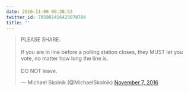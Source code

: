 ```yaml
---
date: 2016-11-08 08:28:52
twitter_id: 795981416425078784
title: ''
---
```


<blockquote class="twitter-tweet"><p lang="en" dir="ltr">PLEASE SHARE.<br><br>If you are in line before a polling station closes, they MUST let you vote, no matter how long the line is. <br><br>DO NOT leave.</p>&mdash; Michael Skolnik (@MichaelSkolnik) <a href="https://twitter.com/MichaelSkolnik/status/795622705806577664?ref_src=twsrc%5Etfw">November 7, 2016</a></blockquote>
<script async src="https://platform.twitter.com/widgets.js" charset="utf-8"></script>
